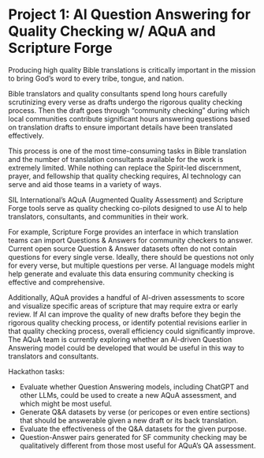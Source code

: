 # Project 1: AI Question Answering for Quality Checking w/ AQuA and Scripture Forge

Producing high quality Bible translations is critically important in the mission to bring God’s word to every tribe, tongue, and nation.

Bible translators and quality consultants spend long hours carefully scrutinizing every verse as drafts undergo the rigorous quality checking process. Then the draft goes through “community checking” during which local communities contribute significant hours answering questions based on translation drafts to ensure important details have been translated effectively.

This process is one of the most time-consuming tasks in Bible translation and the number of translation consultants available for the work is extremely limited. While nothing can replace the Spirit-led discernment, prayer, and fellowship that quality checking requires, AI technology can serve and aid those teams in a variety of ways.

SIL International’s AQuA (Augmented Quality Assessment) and Scripture Forge tools serve as quality checking co-pilots designed to use AI to help translators, consultants, and communities in their work.

For example, Scripture Forge provides an interface in which translation teams can import Questions & Answers for community checkers to answer. Current open source Question & Answer datasets often do not contain questions for every single verse. Ideally, there should be questions not only for every verse, but multiple questions per verse. AI language models might help generate and evaluate this data ensuring community checking is effective and comprehensive.

Additionally, AQuA provides a handful of AI-driven assessments to score and visualize specific areas of scripture that may require extra or early review. If AI can improve the quality of new drafts before they begin the rigorous quality checking process, or identify potential revisions earlier in that quality checking process, overall efficiency could significantly improve. The AQuA team is currently exploring whether an AI-driven Question Answering model could be developed that would be useful in this way to translators and consultants.

Hackathon tasks:

* Evaluate whether Question Answering models, including ChatGPT and other LLMs, could be used to create a new AQuA assessment, and which might be most useful.
* Generate Q&A datasets by verse (or pericopes or even entire sections) that should be answerable given a new draft or its back translation.
* Evaluate the effectiveness of the Q&A datasets for the given purpose.
* Question-Answer pairs generated for SF community checking may be qualitatively different from those most useful for AQuA’s QA assessment.
